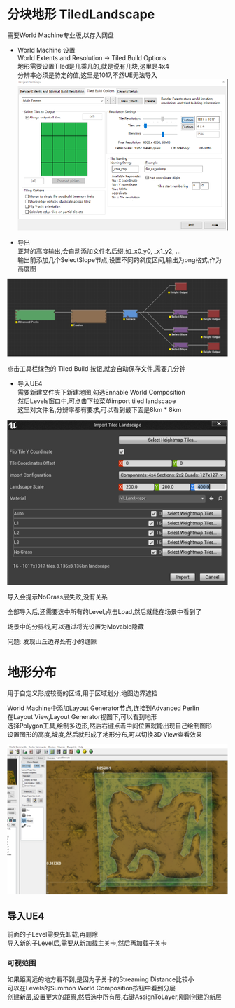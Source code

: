 # 分块地形 TiledLandscape
需要World Machine专业版,以存入网盘  

+ World Machine 设置  
World Extents and Resolution -> Tiled Build Options    
地形需要设置Tiled是几乘几的,就是说有几块,这里是4x4  
分辨率必须是特定的值,这里是1017,不然UE无法导入  
![](./图片/WorldMachine设置.png)

+ 导出  
正常的高度输出,会自动添加文件名后缀,如_x0_y0, _x1_y2, ...  
输出前添加几个SelectSlope节点,设置不同的斜度区间,输出为png格式,作为高度图  

![](./图片/WorldMachine蓝图.png)

点击工具栏绿色的 Tiled Build 按钮,就会自动保存文件,需要几分钟  

+ 导入UE4  
需要新建文件夹下新建地图,勾选Ennable World Composition  
然后Levels窗口中,可点击下拉菜单import tiled landscape  
这里对文件名,分辨率都有要求,可以看到最下面是8km * 8km  

![](./图片/分块地形导入UE4.png)

导入会提示NoGrass层失败,没有关系  

全部导入后,还需要选中所有的Level,点击Load,然后就能在场景中看到了  

场景中的分界线,可以通过将光设置为Movable隐藏  

问题: 发现山丘边界处有小的缝隙  

# 地形分布
用于自定义形成较高的区域,用于区域划分,地图边界遮挡  

World Machine中添加Layout Generator节点,连接到Advanced Perlin  
在Layout View,Layout Generator视图下,可以看到地形  
选择Polygon工具,绘制多边形,然后右键点击中间位置就能出现自己绘制图形  
设置图形的高度,坡度,然后就形成了地形分布,可以切换3D View查看效果  

![123](./图片/WorldMachine地形.png)

## 导入UE4
前面的子Level需要先卸载,再删除  
导入新的子Level后,需要从新加载主关卡,然后再加载子关卡  

### 可视范围 
如果距离远的地方看不到,是因为子关卡的Streaming Distance比较小  
可以在Levels的Summon World Composition按钮中看到分层  
创建新层,设置更大的距离,然后选中所有层,右键AssignToLayer,刚刚创建的新层  

